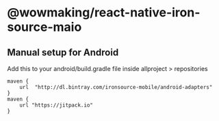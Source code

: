 # @wowmaking/react-native-iron-source-maio

## Manual setup for Android
Add this to your android/build.gradle file inside allproject > repositories

```
maven {
    url  "http://dl.bintray.com/ironsource-mobile/android-adapters"
}
maven {
    url "https://jitpack.io"
}
```
